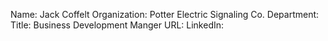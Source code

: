 Name: Jack Coffelt 
Organization: Potter Electric Signaling Co.
Department: 
Title: Business Development Manger 
URL:
LinkedIn:
